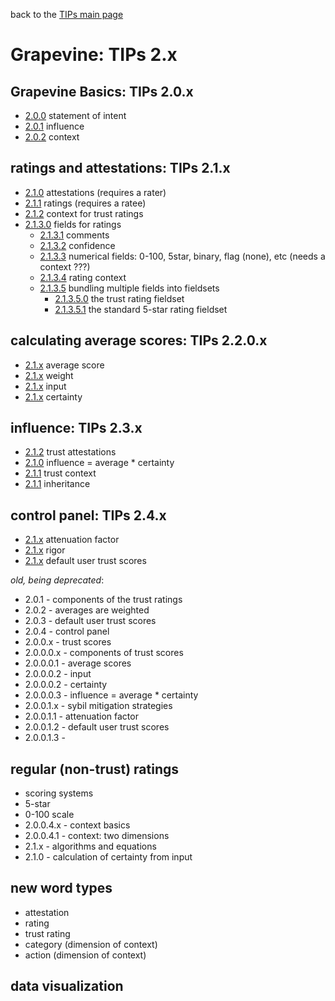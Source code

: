 back to the [TIPs main page](..)

Grapevine: TIPs 2.x
=====

## Grapevine Basics: TIPs 2.0.x
- [2.0.0](intent.md) statement of intent
- [2.0.1](influence.md) influence
- [2.0.2](context.md) context

## ratings and attestations: TIPs 2.1.x
- [2.1.0](attestations/attestations.md) attestations (requires a rater)
- [2.1.1](attestations/ratings.md) ratings (requires a ratee)
- [2.1.2](attestations/context.md) context for trust ratings
- [2.1.3.0](attestations/fields.md) fields for ratings
  - [2.1.3.1](attestations/comments.md) comments
  - [2.1.3.2](attestations/confidence.md) confidence
  - [2.1.3.3](attestations/comments.md) numerical fields: 0-100, 5star, binary, flag (none), etc (needs a context ???)
  - [2.1.3.4](attestations/comments.md) rating context
  - [2.1.3.5](attestations/comments.md) bundling multiple fields into fieldsets
    - [2.1.3.5.0](attestations/comments.md) the trust rating fieldset
    - [2.1.3.5.1](attestations/comments.md) the standard 5-star rating fieldset

## calculating average scores: TIPs 2.2.0.x
- [2.1.x](compositeScores/averageScore.md) average score
- [2.1.x](compositeScores/weight.md) weight
- [2.1.x](compositeScores/input.md) input
- [2.1.x](compositeScores/certainty.md) certainty

## influence: TIPs 2.3.x
- [2.1.2](influence/trustAttestations.md) trust attestations
- [2.1.0](influence/influence.md) influence = average * certainty
- [2.1.1](influence/context.md) trust context
- [2.1.1](influence/inheritance.md) inheritance

## control panel: TIPs 2.4.x
- [2.1.x](controlPanel/attenuationFactor.md) attenuation factor
- [2.1.x](controlPanel/attenuationFactor.md) rigor
- [2.1.x](controlPanel/defaultScores.md) default user trust scores

*old, being deprecated*:
- 2.0.1 - components of the trust ratings
- 2.0.2 - averages are weighted
- 2.0.3 - default user trust scores
- 2.0.4 - control panel
- 2.0.0.x - trust scores
- 2.0.0.0.x - components of trust scores
- 2.0.0.0.1 - average scores
- 2.0.0.0.2 - input
- 2.0.0.0.2 - certainty
- 2.0.0.0.3 - influence = average * certainty
- 2.0.0.1.x - sybil mitigation strategies
- 2.0.0.1.1 - attenuation factor
- 2.0.0.1.2 - default user trust scores
- 2.0.0.1.3 -

## regular (non-trust) ratings
- scoring systems
- 5-star
- 0-100 scale
- 2.0.0.4.x - context basics
- 2.0.0.4.1 - context: two dimensions
- 2.1.x - algorithms and equations
- 2.1.0 - calculation of certainty from input

## new word types
- attestation
- rating
- trust rating
- category (dimension of context)
- action (dimension of context)

## data visualization
